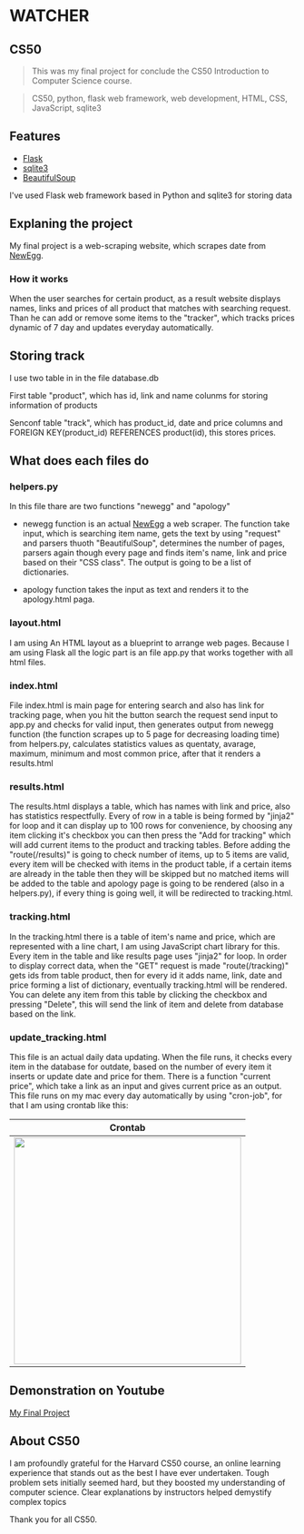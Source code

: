 # WATCHER

## CS50
>This was my final project for conclude the CS50 Introduction to Computer Science course.

>CS50, python, flask web framework, web development, HTML, CSS, JavaScript, sqlite3

## Features
- [Flask](https://flask.palletsprojects.com/en/1.1.x/)
- [sqlite3](https://docs.python.org/3/library/sqlite3.html)
- [BeautifulSoup](https://beautiful-soup-4.readthedocs.io/en/latest/)

I've used Flask web framework based in Python and sqlite3 for storing data

## Explaning the project
My final project is a web-scraping website, which scrapes date from [NewEgg](https://www.newegg.com/).

### How it works
When the user searches for certain product, as a result website displays names, links and prices of all product that matches with searching request. Than he can add or remove some items to the "tracker", which tracks prices dynamic of 7 day and updates everyday automatically.

## Storing track

I use two table in in the file database.db

First table "product", which has id, link and name colunms for storing information of products

Senconf table "track", which has product_id, date and price columns and FOREIGN KEY(product_id) REFERENCES product(id), this stores prices.

## What does each files do

### helpers.py
In this file thare are two functions "newegg" and "apology"

- newegg function is an actual [NewEgg](https://www.newegg.com/) a web scraper. The function take input, which is searching item name, gets the text by using "request" and parsers thuoth "BeautifulSoup", determines the number of pages, parsers again though every page and finds item's name, link and price based on their "CSS class". The output is going to be a list of dictionaries.

- apology function takes the input as text and renders it to the apology.html paga.

### layout.html
I am using An HTML layout as a blueprint to arrange web pages.
Because I am using Flask all the logic part is an file app.py that works together with all html files.

### index.html
File index.html is main page for entering search and also has link for tracking page, when you hit the button search the request send input to app.py and checks for valid input, then generates output from newegg function (the function scrapes up to 5 page for decreasing loading time) from helpers.py, calculates statistics values as quentaty, avarage, maximum, minimum and most common price, after that it renders a results.html

### results.html
The results.html displays a table, which has names with link and price, also has statistics respectfully.
Every of row in a table is being formed by "jinja2" for loop and it can display up to 100 rows for convenience, by choosing any item clicking it's checkbox you can then press the "Add for tracking" which will add current items to the product and tracking tables. Before adding the "route(/results)" is going to check number of items, up to 5 items are valid, every item will be checked with items in the product table, if a certain items are already in the table then they will be skipped but no matched items will be added to the table and apology page is going to be rendered (also in a helpers.py), if every thing is going well, it will be redirected to tracking.html.

### tracking.html
In the tracking.html there is a table of item's name and price, which are represented with a line chart, I am using JavaScript chart library for this. Every item in the table and like results page uses "jinja2" for loop. In order to display correct data, when the "GET" request is made "route(/tracking)" gets ids from table product, then for every id it adds name, link, date and price forming a list of dictionary, eventually tracking.html will be rendered. You can delete any item from this table by clicking the checkbox and pressing "Delete", this will send the link of item and delete from database based on the link.

### update_tracking.html
This file is an actual daily data updating. When the file runs, it checks every item in the database for outdate, based on the number of every item it inserts or update date and price for them. There is a function "current price", which take a link as an input and gives current price as an output.
This file runs on my mac every day automatically by using "cron-job", for that I am using crontab like this:

| Crontab |
| :---: |
| <img src="screenshots/img1.png" width="400">  |


## Demonstration on Youtube

[My Final Project](https://youtu.be/WSUAHkeF5ew)

## About CS50

I am profoundly grateful for the Harvard CS50 course, an online learning experience that stands out as the best I have ever undertaken. Tough problem sets initially seemed hard, but they boosted my understanding of computer science. Clear explanations by instructors helped demystify complex topics

Thank you for all CS50.
